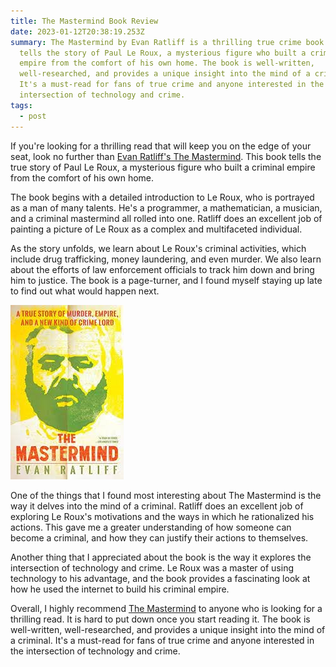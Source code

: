 ```yaml
---
title: The Mastermind Book Review
date: 2023-01-12T20:38:19.253Z
summary: The Mastermind by Evan Ratliff is a thrilling true crime book that
  tells the story of Paul Le Roux, a mysterious figure who built a criminal
  empire from the comfort of his own home. The book is well-written,
  well-researched, and provides a unique insight into the mind of a criminal.
  It's a must-read for fans of true crime and anyone interested in the
  intersection of technology and crime.
tags:
  - post
---
```

If you're looking for a thrilling read that will keep you on the edge of your seat, look no further than [Evan Ratliff's The Mastermind](https://amzn.to/3X35YS2). This book tells the true story of Paul Le Roux, a mysterious figure who built a criminal empire from the comfort of his own home.

The book begins with a detailed introduction to Le Roux, who is portrayed as a man of many talents. He's a programmer, a mathematician, a musician, and a criminal mastermind all rolled into one. Ratliff does an excellent job of painting a picture of Le Roux as a complex and multifaceted individual.

As the story unfolds, we learn about Le Roux's criminal activities, which include drug trafficking, money laundering, and even murder. We also learn about the efforts of law enforcement officials to track him down and bring him to justice. The book is a page-turner, and I found myself staying up late to find out what would happen next.

![mastermind le roux](/static/img/mastermind.jpg "the mastermind book")

One of the things that I found most interesting about The Mastermind is the way it delves into the mind of a criminal. Ratliff does an excellent job of exploring Le Roux's motivations and the ways in which he rationalized his actions. This gave me a greater understanding of how someone can become a criminal, and how they can justify their actions to themselves.

Another thing that I appreciated about the book is the way it explores the intersection of technology and crime. Le Roux was a master of using technology to his advantage, and the book provides a fascinating look at how he used the internet to build his criminal empire.

Overall, I highly recommend [The Mastermind](https://amzn.to/3X35YS2) to anyone who is looking for a thrilling read. It is hard to put down once you start reading it. The book is well-written, well-researched, and provides a unique insight into the mind of a criminal. It's a must-read for fans of true crime and anyone interested in the intersection of technology and crime.